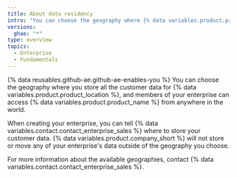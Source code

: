 ```yaml
---
title: About data residency
intro: "You can choose the geography where {% data variables.product.product_name %} stores all customer data for your enterprise."
versions:
  ghae: "*"
type: overview
topics:
  - Enterprise
  - Fundamentals
---
```


{% data reusables.github-ae.github-ae-enables-you %} You can choose the geography where you store all the customer data for {% data variables.product.product_location %}, and members of your enterprise can access {% data variables.product.product_name %} from anywhere in the world.

When creating your enterprise, you can tell {% data variables.contact.contact_enterprise_sales %} where to store your customer data. {% data variables.product.company_short %} will not store or move any of your enterprise's data outside of the geography you choose.

For more information about the available geographies, contact {% data variables.contact.contact_enterprise_sales %}.
